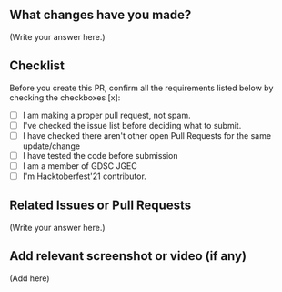 ## What changes have you made?

(Write your answer here.)

## Checklist
Before you create this PR, confirm all the requirements listed below by checking the checkboxes [x]:

- [ ] I am making a proper pull request, not spam.
- [ ] I've checked the issue list before deciding what to submit.
- [ ] I have checked there aren't other open Pull Requests for the same update/change
- [ ] I have tested the code before submission
- [ ] I am a member of GDSC JGEC
- [ ] I'm Hacktoberfest'21 contributor.

## Related Issues or Pull Requests

(Write your answer here.)

## Add relevant screenshot or video (if any)

(Add here)

